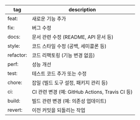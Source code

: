 | tag | description |
| --- | --- |
| feat: | 새로운 기능 추가 |
| fix: | 버그 수정 |
| docs: | 문서 관련 수정 (README, API 문서 등) |
| style: | 코드 스타일 수정 (공백, 세미콜론 등) |
| refactor: | 코드 리팩토링 (기능 변경 없음) |
| perf: | 성능 개선 |
| test: | 테스트 코드 추가 또는 수정 |
| chore: | 잡일 (빌드 도구 설정, 패키지 관리 등) |
| ci: | CI 관련 변경 (예: GitHub Actions, Travis CI 등) |
| build: | 빌드 관련 변경 (예: 의존성 업데이트) |
| revert: | 이전 커밋을 되돌리는 작업 |
